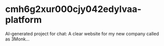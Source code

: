 # cmh6g2xur000cjy042edylvaa-platform
AI-generated project for chat: A clear website for my new company called as 3Monk...
